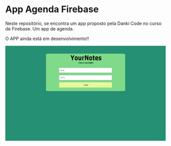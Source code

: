 # App Agenda Firebase

Neste repositório, se encontra um app proposto pela Danki Code no curso de Firebase. Um app de agenda.

O APP ainda está em desenvolvimento!!

<p align="center">
	<img width=100% height="300" src="imagens-para-README/01.png">
</p>
